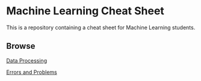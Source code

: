 # Machine Learning Cheat Sheet

This is a repository containing a cheat sheet for Machine Learning students.

## Browse

[Data Processing](https://github.com/jbmaene1998/ML_Cheat_Sheet/blob/b97b5cf747cbe49dc0eed262754ea0ee43351ae1/Data%20Processing/Cheatsheet.md)

[Errors and Problems](https://github.com/jbmaene1998/ML_Cheat_Sheet/blob/main/Errors%20and%20Problems/Errors.md)

 
